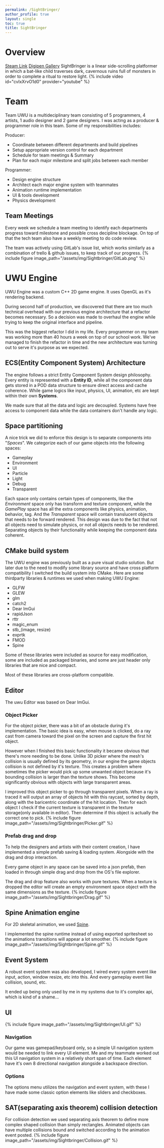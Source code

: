 ```yaml
---
permalink: /SightBringer/
author_profile: true
layout: single
toc: true
title: SightBringer
---
```


# Overview
<!--High concept and links-->
[Steam Link](https://store.steampowered.com/app/1400110/Sightbringer/)
[Digipen Gallery](https://games.digipen.edu/games/sightbringer)
SightBringer is a linear side-scrolling platformer in which a bat-like child traverses dark, cavernous ruins full of monsters in order to complete a ritual to restore light.
{% include video id="cvIxXrvO1d0" provider="youtube" %}

# Team
Team UWU is a multideciplinary team consisting of 5 programmers, 4 artists, 1 audio designer and 2 game designers. I was acting as a producer & programmer role in this team. Some of my responsibilities includes:  

Producer: 
- Coordinate between different departments and build pipelines
- Setup appropriate version control for each department
- Schedule for team meetings & Summary
- Plan for each major milestone and split jobs between each member
 
Programmer:  
- Design engine structure
- Architect each major engine system with teammates
- Animation runtime implementation
- UI & tools development
- Physics development

## Team Meetings
Every week we schedule a team meeting to identify each departments progress toward milestone and possible cross decipline blockage. On top of that the tech team also have a weekly meeting to do code review.   

The team was actively using GitLab's issue list, which works similarly as a combination of trello & github issues, to keep track of our progress.
{% include figure image_path="/assets/img/Sightbringer/GitLab.png" %}

# UWU Engine
UWU Engine was a custom C++ 2D game engine. It uses OpenGL as it's rendering backend.

During second half of production, we discovered that there are too much technical overhead with our previous engine architecture that a refactor becomes necessary. So a decision was made to overhaul the engine while trying to keep the original interface and pipeline.

This was the biggest refactor I did in my life. Every programmer on my team was working more than 40 hours a week on top of our school work. We've managed to finish the refactor in time and the new architecture was turning out to serve it's purpose as we expected.

## ECS(Entity Component System) Architecture
The engine follows a strict Entity Component System design philosophy. Every entity is represented with a **Entity ID**, while all the component data gets stored in a POD data structure to ensure direct access and cache coherence. While game logics like input, physics, UI, animation, etc are kept within their own **Systems**.

We made sure that all the data and logic are decoupled. Systems have free access to component data while the data containers don't handle any logic.
<!--Insert Image here-->

## Space partitioning
A nice trick we did to enforce this design is to separate components into "*Spaces*". We categorize each of our game objects into the following spaces:
- Gameplay
- Environment
- UI
- Particle
- Light
- Debug
- Transparent

Each space only contains certain types of components, like the *Environment* space only has transform and texture component, while the *GamePlay* space has all the extra components like physics, animation, behavior, tag. And the *Transparent* space will contain translucent objects that needs to be forward rendered. This design was due to the fact that not all objects need to simulate physics, or not all objects needs to be rendered. Separating objects by their functionality while keeping the component data coherent.

## CMake build system
The UWU engine was previously built as a pure visual studio solution. But later due to the need to modify some library source and have cross platform compatibility I switched the build system into CMake. Here are some thirdparty libraries & runtimes we used when making UWU Engine:
- GLFW
- GLEW
- glm
- catch2
- Dear ImGui
- rapidJson
- rttr
- magic_enum
- stb_(image, resize)
- exprtk
- FMOD
- Spine  

Some of these libraries were included as source for easy modification, some are included as packaged binaries, and some are just header only libraries that are nice and compact.

Most of these libraries are cross-platform compatible.

## Editor
The uwu Editor was based on Dear ImGui.

### Object Picker
For the object picker, there was a bit of an obstacle during it's implementation. The basic idea is easy, when mouse is clicked, do a ray cast from camera toward the pixel on the screen and capture the first hit object. 

However when I finished this basic functionality it became obvious that there's more needing to be done. Unlike 3D picker where the mesh's collision is usually defined by its geometry, in our engine the game objects collision is not defined by it's texture. This creates a problem where sometimes the picker would pick up some unwanted object because it's bounding collision is larger than the texture shows. This become significantly obvious with objects with large transparent areas.

I improved this object picker to go through transparent pixels. When a ray is traced it will output an array of objects hit with this raycast, sorted by depth, along with the baricentric coordinate of the hit location. Then for each object I check if the current texture is transparent in the texture storage(only available in editor). Then determine if this object is actually the correct one to pick.
{% include figure image_path="/assets/img/Sightbringer/Picker.gif" %}

### Prefab drag and drop
To help the designers and artists with their content creation, I have implemented a simple prefab saving & loading system. Alongside with the drag and drop interaction.

Every game object in any space can be saved into a json prefab, then loaded in through simple drag and drop from the OS's file explorer. 

The drag and drop feature also works with pure textures. When a texture is dropped the editor will create an empty environment space object with the same dimensions as the texture.
{% include figure image_path="/assets/img/Sightbringer/Drag.gif" %}

## Spine Animation engine
For 2D skeletal animation, we used [Spine](http://esotericsoftware.com/).  

I implemented the spine runtime instead of using exported spritesheet so the animations transitions will appear a lot smoother.
{% include figure image_path="/assets/img/Sightbringer/Spine.gif" %}

## Event System
A robust event system was also developed, I wired every system event like input, action, window resize, etc into this. And every gameplay event like collision, sound, etc.
  
It ended up being only used by me in my systems due to it's complex api, which is kind of a shame...

## UI
{% include figure image_path="/assets/img/Sightbringer/UI.gif" %}

### Navigation
Our game was gamepad/keyboard only, so a simple UI navigation system would be needed to link every UI element. Me and my teammate worked out this UI navigation system in a relatively short span of time. Each element have it's own 8 directional navigation alongside a backspace direction.

### Options
The options menu utilizes the navigation and event system, with these I have made some classic option elements like sliders and checkboxes.

## SAT(separating axis theorem) collision detection
For collision detection we used separating axis theorem to define more complex shaped collision than simply rectangles. Animated objects can have multiple collisions bound and switched according to the animation event posted.
{% include figure image_path="/assets/img/Sightbringer/Collision.gif" %}

